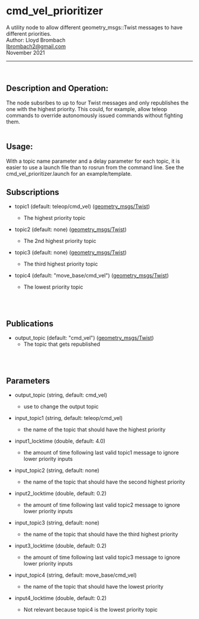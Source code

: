 # cmd_vel_prioritizer
A utility node to allow different geometry_msgs::Twist messages to have different priorities. <br> 
Author: Lloyd Brombach <br> 
lbrombach2@gmail.com  <br> 
November 2021
<br><hr><br> 

 
## Description and Operation:
The node subsribes to up to four Twist messages and only republishes the one with the highest priority.
This could, for example, allow teleop commands to override autonomously issued commands without fighting them. <br> 
<br> 

## Usage:
With a topic name parameter and a delay parameter for each topic, it is easier to use a launch file than to rosrun from the command line. See the cmd_vel_prioritizer.launch for an example/template.
<br> 

## Subscriptions
- topic1 (default: teleop/cmd_vel) ([geometry_msgs/Twist](http://docs.ros.org/en/melodic/api/geometry_msgs/html/msg/Twist.html))
    - The highest priority topic

- topic2 (default: none) ([geometry_msgs/Twist](http://docs.ros.org/en/melodic/api/geometry_msgs/html/msg/Twist.html))
    - The 2nd highest priority topic
    
- topic3 (default: none) ([geometry_msgs/Twist](http://docs.ros.org/en/melodic/api/geometry_msgs/html/msg/Twist.html))
    - The third highest priority topic
    
- topic4 (default: "move_base/cmd_vel") ([geometry_msgs/Twist](http://docs.ros.org/en/melodic/api/geometry_msgs/html/msg/Twist.html))
    - The lowest priority topic
    
<br><br> 

## Publications
- output_topic (default: "cmd_vel") ([geometry_msgs/Twist](http://docs.ros.org/en/melodic/api/geometry_msgs/html/msg/Twist.html))
    - The topic that gets republished

<br><br> 

## Parameters
- output_topic (string, default: cmd_vel)
    - use to change the output topic

- input_topic1 (string, default: teleop/cmd_vel)
    - the name of the topic that should have the highest priority
    
- input1_locktime (double, default: 4.0)
    - the amount of time following last valid topic1 message to ignore lower priority inputs

- input_topic2 (string, default: none)
    - the name of the topic that should have the second highest priority
    
- input2_locktime (double, default: 0.2)
    - the amount of time following last valid topic2 message to ignore lower priority inputs
    
- input_topic3 (string, default: none)
    - the name of the topic that should have the third highest priority

- input3_locktime (double, default: 0.2)
    - the amount of time following last valid topic3 message to ignore lower priority inputs    

- input_topic4 (string, default: move_base/cmd_vel)
    - the name of the topic that should have the lowest priority
    
- input4_locktime (double, default: 0.2)
    - Not relevant because topic4 is the lowest priority topic

